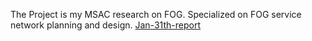 The Project is my MSAC research on FOG. Specialized on FOG service network planning and design.
[Jan-31th-report](https://drive.google.com/file/d/0BxlgPvs36uwKeWZjaWs4YzhtQlE/view?usp=sharing)
